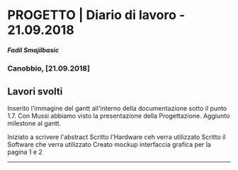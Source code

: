 # PROGETTO | Diario di lavoro - 21.09.2018
##### Fadil Smajilbasic
### Canobbio, [21.09.2018]

## Lavori svolti

Inserito l'immagine del gantt all'interno della documentazione sotto il punto 1.7.
Con Mussi abbiamo visto la presentazione della Progettazione.
Aggiunto milestone al gantt.

Iniziato a scrivere l'abstract
Scritto l'Hardware ceh verra utilizzato
Scritto il Software che verra utilizzato
Creato mockup interfaccia grafica per la pagina 1 e 2


<!-- ###  Problemi riscontrati e soluzioni adottate -->
<!-- --- -->
<!-- ###  Punto della situazione rispetto alla pianificazione -->
<!-- --- -->
<!-- ### Programma di massima per la prossima giornata di lavoro -->
---
<!-- ###Compiti -->
<!-- --- -->